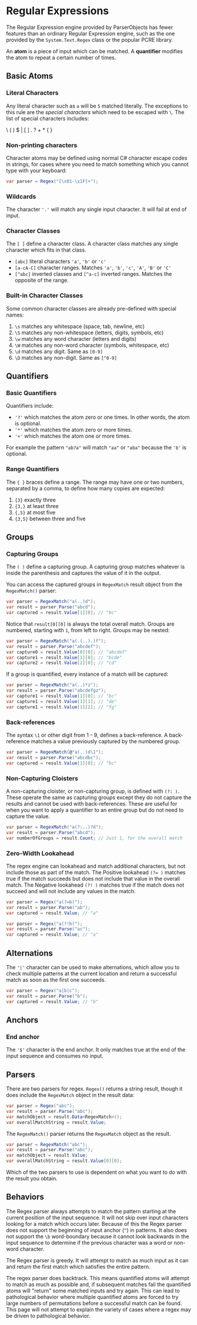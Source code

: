 # Regular Expressions

The Regular Expression engine provided by ParserObjects has fewer features than an ordinary Regular Expression engine, such as the one provided by the `System.Text.Regex` class or the popular PCRE library. 

An **atom** is a piece of input which can be matched. A **quantifier** modifies the atom to repeat a certain number of times.

## Basic Atoms

### Literal Characters

Any literal character such as `a` will be `5` matched literally. The exceptions to this rule are the *special characters* which need to be escaped with `\`. The list of special characters includes:

   \ ( ) $ | [ ] . ? + * { }

### Non-printing characters

Character atoms may be defined using normal C# character escape codes in strings, for cases where you need to match something which you cannot type with your keyboard:

```csharp
var parser = Regex("[\x01-\x1F]+");
```

### Wildcards

The character `'.'` will match any single input character. It will fail at end of input.

### Character Classes

The `[ ]` define a character class. A character class matches any single character which fits in that class.
* `[abc]` literal characters `'a'`, `'b'` or `'c'`
* `[a-cA-C]` character ranges. Matches `'a'`, `'b'`, `'c'`, `'A'`, `'B'` or `'C'`
* `[^abc]` inverted classes and `[^a-c]` inverted ranges. Matches the opposite of the range.

### Built-in Character Classes

Some common character classes are already pre-defined with special names:
1. `\s` matches any whitespace (space, tab, newline, etc)
2. `\S` matches any non-whitespace (letters, digits, symbols, etc)
3. `\w` matches any word character (letters and digits)
4. `\W` matches any non-word character (symbols, whitespace, etc)
5. `\d` matches any digit. Same as `[0-9]`
6. `\D` matches any non-digit. Same as `[^0-9]`

## Quantifiers

### Basic Quantifiers

Quantifiers include:

* `'?'` which matches the atom zero or one times. In other words, the atom is optional.
* `'*'` which matches the atom zero or more times.
* `'+'` which matches the atom one or more times.

For example the pattern `"ab?a"` will match `"aa"` or `"aba"` because the `'b'` is optional.

### Range Quantifiers

The `{ }` braces define a range. The range may have one or two numbers, separated by a comma, to define how many copies are expected:

1. `{3}` exactly three
2. `{3,}` at least three
3. `{,5}` at most five
4. `{3,5}` between three and five

## Groups

### Capturing Groups

The `( )` define a capturing group. A capturing group matches whatever is inside the parenthesis and captures the value of it in the output.

You can access the captured groups in `RegexMatch` result object from the `RegexMatch()` parser:

```csharp
var parser = RegexMatch("a(..)d");
var result = parser.Parse("abcd");
var captured = result.Value[1][0]; // "bc"
```

Notice that `result[0][0]` is always the total overall match. Groups are numbered, starting with `1`, from left to right. Groups may be nested:

```csharp
var parser = RegexMatch("a(.(..).)f");
var result = parser.Parse("abcdef");
var capture0 = result.Value[0][0]; // "abcdef"
var capture1 = result.Value[1][0]; // "bcde"
var capture2 = result.Value[2][0]; // "cd"
```

If a group is quantified, every instance of a match will be captured:

```csharp
var parser = RegexMatch("a(..)*z");
var result = parser.Parse("abcdefgz");
var capture1 = result.Value[1][0]; // "bc"
var capture1 = result.Value[1][1]; // "de"
var capture1 = result.Value[1][2]; // "fg"
```

### Back-references

The syntax `\1` or other digit from 1 - 9, defines a back-reference. A back-reference matches a value previously captured by the numbered group.

```csharp
var parser = RegexMatch(@"a(..)d\1");
var result = parser.Parse("abcdbc");
var captured = result.Value[1][0]; // "bc"
```

### Non-Capturing Cloisters

A non-capturing cloister, or non-capturing group, is defined with `(?: )`. These operate the same as capturing groups except they do not capture the results and cannot be used with back-references. These are useful for when you want to apply a quantifier to an entire group but do not need to capture the value.

```csharp
var parser = RegexMatch("a(?:..)?d");
var result = parser.Parse("abcd");
var numberOfGroups = result.Count; // Just 1, for the overall match
```

### Zero-Width Lookahead

The regex engine can lookahead and match additional characters, but not include those as part of the match. The Positive lookahead `(?= )` matches true if the match succeeds but does not include that value in the overall match. The Negative lookahead `(?! )` matches true if the match does not succeed and will not include any values in the match.

```csharp
var parser = Regex("a(?=b)");
var result = parser.Parse("ab");
var captured = result.Value; // "a"
```

```csharp
var parser = Regex("a(?!b)");
var result = parser.Parse("ac");
var captured = result.Value; // "a"
```

## Alternations

The `'|'` character can be used to make alternations, which allow you to check multiple patterns at the current location and return a successful match as soon as the first one succeeds. 

```csharp
var parser = Regex("a|b|c");
var result = parser.Parse("b");
var captured = result.Value; // "b"
```

## Anchors

### End anchor

The `'$'` character is the end anchor. It only matches true at the end of the input sequence and consumes no input.

## Parsers

There are two parsers for regex. `Regex()` returns a string result, though it does include the `RegexMatch` object in the result data:

```csharp
var parser = Regex("abc");
var result = parser.Parse("abc");
var matchObject = result.Data<RegexMatch>();
var overallMatchString = result.Value;
```

The `RegexMatch()` parser returns the `RegexMatch` object as the result.

```csharp
var parser = RegexMatch("abc");
var result = parser.Parse("abc");
var matchObject = result.Value;
var overallMatchString = result.Value[0][0];
```

Which of the two parsers to use is dependent on what you want to do with the result you obtain.

## Behaviors

The Regex parser always attempts to match the pattern starting at the current position of the input sequence. It will not skip over input characters looking for a match which occurs later. Because of this the Regex parser does not support the beginning of input anchor (`^`) in patterns. It also does not support the `\b` word-boundary because it cannot look backwards in the input sequence to determine if the previous character was a word or non-word character. 

The Regex parser is greedy. It will attempt to match as much input as it can and return the first match which satisfies the entire pattern.

The regex parser does backtrack. This means quantified atoms will attempt to match as much as possible and, if subsequent matches fail the quantified atoms will "return" some matched inputs and try again. This can lead to pathological behavior where multiple quantified atoms are forced to try large numbers of permutations before a successful match can be found. This page will not attempt to explain the variety of cases where a regex may be driven to pathological behavior.